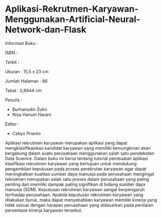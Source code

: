 # Aplikasi-Rekrutmen-Karyawan-Menggunakan-Artificial-Neural-Network-dan-Flask

Informasi Buku :

ISBN : 

Terbit :

Ukuran : 15,5 x 23 cm

Jumlah Halaman : 86

Tebal : 0,8944 cm

Penulis :
- Burhanudin Zuhri
- Nisa Hanum Harani

Editor :
- Cahyo Prianto

Aplikasi rekrutmen karyawan merupakan aplikasi yang dapat mengklasifikasikan kandidat karyawan yang memiliki kemungkinan akan bergabung dalam suatu perusahaan menggunakan salah satu pendekatan Data Science. Dalam buku ini berisi tentang tutorial pembuatan aplikasi klasifikasi rekrutmen karyawan yang bertujuan untuk mendukung pengambilan keputusan pada proses perekrutan karyawan agar dapat meningkatkan kualitas sumber daya manusia pada perusahaan mengingat rekrutmen merupakan salah satu proses dalam perusahaan yang paling penting dan memiliki dampak paling signifikan di bidang sumber daya manusia (SDM). Keputusan rekrutmen karyawan sangat berpengaruh terrhadap perusahaan. Apabila keputusan rekrutmen karyawan yang dilakukan buruk, maka dapat menyebabkan karyawan memiliki kinerja yang tidak sesuai dengan harapan perusahaan yang didasarkan pada penilaian persentase kinerja karyawan tersebut.
